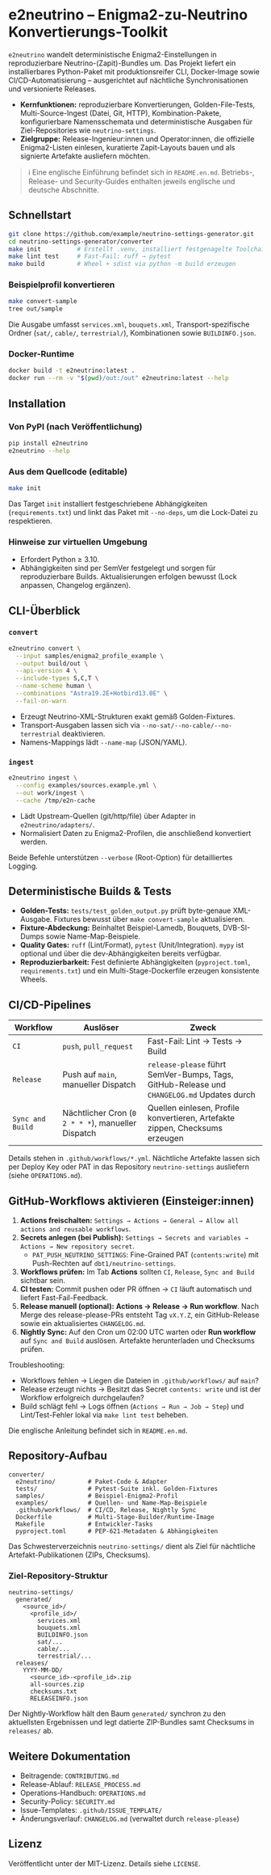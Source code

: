 # e2neutrino – Enigma2-zu-Neutrino Konvertierungs-Toolkit

`e2neutrino` wandelt deterministische Enigma2-Einstellungen in reproduzierbare Neutrino-(Zapit)-Bundles um. Das Projekt liefert ein installierbares Python-Paket mit produktionsreifer CLI, Docker-Image sowie CI/CD-Automatisierung – ausgerichtet auf nächtliche Synchronisationen und versionierte Releases.

- **Kernfunktionen:** reproduzierbare Konvertierungen, Golden-File-Tests, Multi-Source-Ingest (Datei, Git, HTTP), Kombination-Pakete, konfigurierbare Namensschemata und deterministische Ausgaben für Ziel-Repositories wie `neutrino-settings`.
- **Zielgruppe:** Release-Ingenieur:innen und Operator:innen, die offizielle Enigma2-Listen einlesen, kuratierte Zapit-Layouts bauen und als signierte Artefakte ausliefern möchten.

> ℹ️ Eine englische Einführung befindet sich in `README.en.md`. Betriebs-, Release- und Security-Guides enthalten jeweils englische und deutsche Abschnitte.

## Schnellstart

```bash
git clone https://github.com/example/neutrino-settings-generator.git
cd neutrino-settings-generator/converter
make init          # Erstellt .venv, installiert festgenagelte Toolchain, editable package
make lint test     # Fast-Fail: ruff → pytest
make build         # Wheel + sdist via python -m build erzeugen
```

### Beispielprofil konvertieren

```bash
make convert-sample
tree out/sample
```

Die Ausgabe umfasst `services.xml`, `bouquets.xml`, Transport-spezifische Ordner (`sat/`, `cable/`, `terrestrial/`), Kombinationen sowie `BUILDINFO.json`.

### Docker-Runtime

```bash
docker build -t e2neutrino:latest .
docker run --rm -v "$(pwd)/out:/out" e2neutrino:latest --help
```

## Installation

### Von PyPI (nach Veröffentlichung)

```bash
pip install e2neutrino
e2neutrino --help
```

### Aus dem Quellcode (editable)

```bash
make init
```

Das Target `init` installiert festgeschriebene Abhängigkeiten (`requirements.txt`) und linkt das Paket mit `--no-deps`, um die Lock-Datei zu respektieren.

### Hinweise zur virtuellen Umgebung

- Erfordert Python ≥ 3.10.
- Abhängigkeiten sind per SemVer festgelegt und sorgen für reproduzierbare Builds. Aktualisierungen erfolgen bewusst (Lock anpassen, Changelog ergänzen).

## CLI-Überblick

### `convert`

```bash
e2neutrino convert \
  --input samples/enigma2_profile_example \
  --output build/out \
  --api-version 4 \
  --include-types S,C,T \
  --name-scheme human \
  --combinations "Astra19.2E+Hotbird13.0E" \
  --fail-on-warn
```

- Erzeugt Neutrino-XML-Strukturen exakt gemäß Golden-Fixtures.
- Transport-Ausgaben lassen sich via `--no-sat/--no-cable/--no-terrestrial` deaktivieren.
- Namens-Mappings lädt `--name-map` (JSON/YAML).

### `ingest`

```bash
e2neutrino ingest \
  --config examples/sources.example.yml \
  --out work/ingest \
  --cache /tmp/e2n-cache
```

- Lädt Upstream-Quellen (git/http/file) über Adapter in `e2neutrino/adapters/`.
- Normalisiert Daten zu Enigma2-Profilen, die anschließend konvertiert werden.

Beide Befehle unterstützen `--verbose` (Root-Option) für detailliertes Logging.

## Deterministische Builds & Tests

- **Golden-Tests:** `tests/test_golden_output.py` prüft byte-genaue XML-Ausgabe. Fixtures bewusst über `make convert-sample` aktualisieren.
- **Fixture-Abdeckung:** Beinhaltet Beispiel-Lamedb, Bouquets, DVB-SI-Dumps sowie Name-Map-Beispiele.
- **Quality Gates:** `ruff` (Lint/Format), `pytest` (Unit/Integration). `mypy` ist optional und über die dev-Abhängigkeiten bereits verfügbar.
- **Reproduzierbarkeit:** Fest definierte Abhängigkeiten (`pyproject.toml`, `requirements.txt`) und ein Multi-Stage-Dockerfile erzeugen konsistente Wheels.

## CI/CD-Pipelines

| Workflow | Auslöser | Zweck |
|----------|----------|-------|
| `CI` | `push`, `pull_request` | Fast-Fail: Lint → Tests → Build |
| `Release` | Push auf `main`, manueller Dispatch | `release-please` führt SemVer-Bumps, Tags, GitHub-Release und `CHANGELOG.md` Updates durch |
| `Sync and Build` | Nächtlicher Cron (`0 2 * * *`), manueller Dispatch | Quellen einlesen, Profile konvertieren, Artefakte zippen, Checksums erzeugen |

Details stehen in `.github/workflows/*.yml`. Nächtliche Artefakte lassen sich per Deploy Key oder PAT in das Repository `neutrino-settings` ausliefern (siehe `OPERATIONS.md`).

## GitHub-Workflows aktivieren (Einsteiger:innen)

1. **Actions freischalten:** `Settings → Actions → General → Allow all actions and reusable workflows`.
2. **Secrets anlegen (bei Publish):** `Settings → Secrets and variables → Actions → New repository secret`.
   - `PAT_PUSH_NEUTRINO_SETTINGS`: Fine-Grained PAT (`contents:write`) mit Push-Rechten auf `dbt1/neutrino-settings`.
3. **Workflows prüfen:** Im Tab **Actions** sollten `CI`, `Release`, `Sync and Build` sichtbar sein.
4. **CI testen:** Commit pushen oder PR öffnen → `CI` läuft automatisch und liefert Fast-Fail-Feedback.
5. **Release manuell (optional):** **Actions → Release → Run workflow**. Nach Merge des release-please-PRs entsteht Tag `vX.Y.Z`, ein GitHub-Release sowie ein aktualisiertes `CHANGELOG.md`.
6. **Nightly Sync:** Auf den Cron um 02:00 UTC warten oder **Run workflow** auf `Sync and Build` auslösen. Artefakte herunterladen und Checksums prüfen.

Troubleshooting:
- Workflows fehlen → Liegen die Dateien in `.github/workflows/` auf `main`?
- Release erzeugt nichts → Besitzt das Secret `contents: write` und ist der Workflow erfolgreich durchgelaufen?
- Build schlägt fehl → Logs öffnen (`Actions → Run → Job → Step`) und Lint/Test-Fehler lokal via `make lint test` beheben.

Die englische Anleitung befindet sich in `README.en.md`.

## Repository-Aufbau

```
converter/
  e2neutrino/         # Paket-Code & Adapter
  tests/              # Pytest-Suite inkl. Golden-Fixtures
  samples/            # Beispiel-Enigma2-Profil
  examples/           # Quellen- und Name-Map-Beispiele
  .github/workflows/  # CI/CD, Release, Nightly Sync
  Dockerfile          # Multi-Stage-Builder/Runtime-Image
  Makefile            # Entwickler-Tasks
  pyproject.toml      # PEP-621-Metadaten & Abhängigkeiten
```

Das Schwesterverzeichnis `neutrino-settings/` dient als Ziel für nächtliche Artefakt-Publikationen (ZIPs, Checksums).

### Ziel-Repository-Struktur

```
neutrino-settings/
  generated/
    <source_id>/
      <profile_id>/
        services.xml
        bouquets.xml
        BUILDINFO.json
        sat/...
        cable/...
        terrestrial/...
  releases/
    YYYY-MM-DD/
      <source_id>-<profile_id>.zip
      all-sources.zip
      checksums.txt
      RELEASEINFO.json
```

Der Nightly-Workflow hält den Baum `generated/` synchron zu den aktuellsten Ergebnissen und legt datierte ZIP-Bundles samt Checksums in `releases/` ab.

## Weitere Dokumentation

- Beitragende: `CONTRIBUTING.md`
- Release-Ablauf: `RELEASE_PROCESS.md`
- Operations-Handbuch: `OPERATIONS.md`
- Security-Policy: `SECURITY.md`
- Issue-Templates: `.github/ISSUE_TEMPLATE/`
- Änderungsverlauf: `CHANGELOG.md` (verwaltet durch `release-please`)

## Lizenz

Veröffentlicht unter der MIT-Lizenz. Details siehe `LICENSE`.
